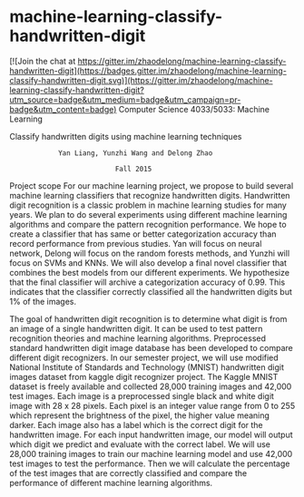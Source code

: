 # machine-learning-classify-handwritten-digit

[![Join the chat at https://gitter.im/zhaodelong/machine-learning-classify-handwritten-digit](https://badges.gitter.im/zhaodelong/machine-learning-classify-handwritten-digit.svg)](https://gitter.im/zhaodelong/machine-learning-classify-handwritten-digit?utm_source=badge&utm_medium=badge&utm_campaign=pr-badge&utm_content=badge)
            Computer Science 4033/5033: Machine Learning
            
  Classify handwritten digits using machine learning techniques

                Yan Liang, Yunzhi Wang and Delong Zhao 

                              Fall 2015
  
  Project scope
  For our machine learning project, we propose to build several machine learning
classifiers that recognize handwritten digits. Handwritten digit recognition is a classic problem in
machine learning studies for many years. We plan to do several experiments using different
machine learning algorithms and compare the pattern recognition performance. We hope to
create a classifier that has same or better categorization accuracy than record performance from
previous studies. Yan will focus on neural network, Delong will focus on the random forests
methods, and Yunzhi will focus on SVMs and KNNs. We will also develop a final novel
classifier that combines the best models from our different experiments. We hypothesize that the
final classifier will archive a categorization accuracy of 0.99. This indicates that the classifier
correctly classified all the handwritten digits but 1% of the images.

  The goal of handwritten digit recognition is to determine what digit is from an image of a
single handwritten digit. It can be used to test pattern recognition theories and machine learning
algorithms. Preprocessed standard handwritten digit image database has been developed to
compare different digit recognizers. In our semester project, we will use modified National
Institute of Standards and Technology (MNIST) handwritten digit images dataset from kaggle
digit recognizer project. The Kaggle MNIST dataset is freely available and collected 28,000
training images and 42,000 test images. Each image is a preprocessed single black and white
digit image with 28 x 28 pixels. Each pixel is an integer value range from 0 to 255 which
represent the brightness of the pixel, the higher value meaning darker. Each image also has a
label which is the correct digit for the handwritten image. For each input handwritten image, our
model will output which digit we predict and evaluate with the correct label. We will use 28,000
training images to train our machine learning model and use 42,000 test images to test the
performance. Then we will calculate the percentage of the test images that are correctly
classified and compare the performance of different machine learning algorithms.
